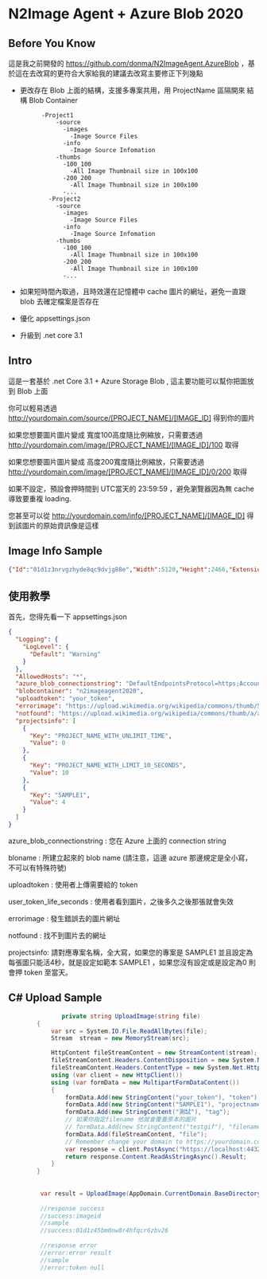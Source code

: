 ﻿# N2Image Agent + Azure Blob 2020

Before You Know
----
這是我之前開發的 https://github.com/donma/N2ImageAgent.AzureBlob ，基於這在去改寫的更符合大家給我的建議去改寫主要修正下列幾點

* 更改存在 Blob 上面的結構，支援多專案共用，用 ProjectName 區隔開來
  結構 Blob Container
  ```
        -Project1
            -source
              -images
                -Image Source Files
              -info
                -Image Source Infomation
            -thumbs
              -100_100
                -All Image Thumbnail size in 100x100
              -200_200
                -All Image Thumbnail size in 100x100
              -...
          -Project2
            -source
              -images
                -Image Source Files
              -info
                -Image Source Infomation
            -thumbs
              -100_100
                -All Image Thumbnail size in 100x100
              -200_200
                -All Image Thumbnail size in 100x100
              -...
   ```           

* 如果短時間內取過，且時效還在記憶體中 cache 圖片的網址，避免一直跟 blob 去確定檔案是否存在
* 優化 appsettings.json
* 升級到 .net core 3.1

Intro
----
這是一套基於 .net Core 3.1 + Azure Storage Blob , 這主要功能可以幫你把圖放到 Blob 上面 

你可以輕易透過 http://yourdomain.com/source/[PROJECT_NAME]/[IMAGE_ID] 得到你的圖片

如果您想要圖片圖片變成 寬度100高度隨比例縮放，只需要透過 http://yourdomain.com/image/[PROJECT_NAME]/[IMAGE_ID]/100 取得

如果您想要圖片圖片變成 高度200寬度隨比例縮放，只需要透過 http://yourdomain.com/image/[PROJECT_NAME]/[IMAGE_ID]/0/200 取得

如果不設定，預設會押時間到 UTC當天的 23:59:59 ，避免瀏覽器因為無 cache 導致要重複 loading.

您甚至可以從 http://yourdomain.com/info/[PROJECT_NAME]/[IMAGE_ID] 得到該圖片的原始資訊像是這樣


Image Info Sample
----
```json
{"Id":"01d1z3nrvgzhyde8qc9dvjg88e","Width":5120,"Height":2466,"Extension":"jpeg","Tag":"測試"}
```

使用教學
----
首先，您得先看一下 appsettings.json

```json
{
  "Logging": {
    "LogLevel": {
      "Default": "Warning"
    }
  },
  "AllowedHosts": "*",
  "azure_blob_connectionstring": "DefaultEndpointsProtocol=https;AccountName=YOUR_ACCOUNT_NAME;AccountKey=YOUR_ACCOUNT_KEY;EndpointSuffix=core.windows.net",
  "blobcontainer": "n2imageagent2020",
  "uploadtoken": "your_token",
  "errorimage": "https://upload.wikimedia.org/wikipedia/commons/thumb/5/57/Blue_Screen_of_Death.png/800px-Blue_Screen_of_Death.png",
  "notfound": "https://upload.wikimedia.org/wikipedia/commons/thumb/a/ac/No_image_available.svg/600px-No_image_available.svg.png",
  "projectsinfo": [
    {
      "Key": "PROJECT_NAME_WITH_UNLIMIT_TIME",
      "Value": 0
    },
    {
      "Key": "PROJECT_NAME_WITH_LIMIT_10_SECONDS",
      "Value": 10
    },
    {
      "Key": "SAMPLE1",
      "Value": 4
    }
  ]
}


```
azure_blob_connectionstring : 您在 Azure 上面的 connection string 

bloname : 所建立起來的 blob name (請注意，這邊 azure 那邊規定是全小寫，不可以有特殊符號)

uploadtoken :  使用者上傳需要給的 token

user_token_life_seconds : 使用者看到圖片，之後多久之後那張就會失效 

errorimage : 發生錯誤去的圖片網址

notfound : 找不到圖片去的網址

projectsinfo: 請對應專案名稱，全大寫，如果您的專案是 SAMPLE1 並且設定為每張圖只能活4秒，就是設定如範本 SAMPLE1 ，如果您沒有設定或是設定為0 則會押 token 至當天。

C# Upload Sample
----
```C#
               private string UploadImage(string file)
        {
            var src = System.IO.File.ReadAllBytes(file);
            Stream  stream = new MemoryStream(src);

            HttpContent fileStreamContent = new StreamContent(stream);
            fileStreamContent.Headers.ContentDisposition = new System.Net.Http.Headers.ContentDispositionHeaderValue("form-data") { Name = "file", FileName = "xxx.jpg" };
            fileStreamContent.Headers.ContentType = new System.Net.Http.Headers.MediaTypeHeaderValue("application/octet-stream");
            using (var client = new HttpClient())
            using (var formData = new MultipartFormDataContent())
            {
                formData.Add(new StringContent("your_token"), "token");
                formData.Add(new StringContent("SAMPLE1"), "projectname"); //new add in 2020
                formData.Add(new StringContent("測試"), "tag");
                // 如果你指定filename 他就會覆蓋原本的圖片
                // formData.Add(new StringContent("testgif"), "filename");
                formData.Add(fileStreamContent, "file");
                // Remember change your domain to https://yourdomain.com/api/upload to upload image.
                var response = client.PostAsync("https://localhost:44325/api/upload", formData).Result;
                return response.Content.ReadAsStringAsync().Result;
            }
        }
        
        
         var result = UploadImage(AppDomain.CurrentDomain.BaseDirectory + "sample.jpg");
         
         //response success 
         //success:imageid
         //sample
         //success:01d1z45bm0nw8r4hfqcr6zbv26
         
         //response error
         //error:error result
         //sample
         //error:token null
```




